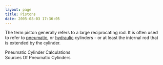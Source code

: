 ```yaml
---
layout: page
title: Pistons
date: 2005-08-03 17:36:05
---
```

<p>The term piston generally refers to a large reciprocating rod. It is often used to refer to <a class="wiki" href="/wiki/pneumatic.html" title="Use of air to operate and power actuators">pneumatic</a>, or <a class="wiki" href="/wiki/hydraulic.html" title="Hydraulic">hydraulic</a> cylinders - or at least the internal rod that is extended by the cylinder.
</p>
<p>Pneumatic Cylinder Calculations
<br/>Sources Of Pneumatic Cylinders
</p>
<p>
</p>
